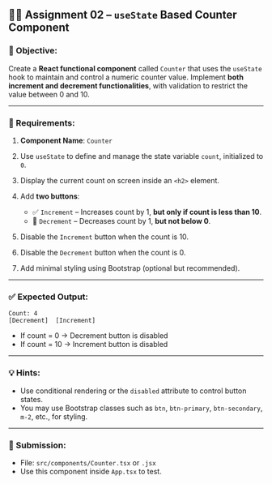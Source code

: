 ## 🧑‍💻 Assignment 02 – `useState` Based Counter Component

### 🎯 Objective:

Create a **React functional component** called `Counter` that uses the `useState` hook to maintain and control a numeric counter value. Implement **both increment and decrement functionalities**, with validation to restrict the value between 0 and 10.

---

### 📌 Requirements:

1. **Component Name**: `Counter`
2. Use `useState` to define and manage the state variable `count`, initialized to `0`.
3. Display the current count on screen inside an `<h2>` element.
4. Add **two buttons**:

   - ✅ `Increment` – Increases count by 1, **but only if count is less than 10**.
   - 🔽 `Decrement` – Decreases count by 1, **but not below 0**.

5. Disable the `Increment` button when the count is 10.
6. Disable the `Decrement` button when the count is 0.
7. Add minimal styling using Bootstrap (optional but recommended).

---

### ✅ Expected Output:

```plaintext
Count: 4
[Decrement]  [Increment]
```

- If count = 0 → Decrement button is disabled
- If count = 10 → Increment button is disabled

---

### 💡 Hints:

- Use conditional rendering or the `disabled` attribute to control button states.
- You may use Bootstrap classes such as `btn`, `btn-primary`, `btn-secondary`, `m-2`, etc., for styling.

---

### 📁 Submission:

- File: `src/components/Counter.tsx` or `.jsx`
- Use this component inside `App.tsx` to test.
